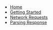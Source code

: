 * [Home](/README.md)
* [Getting Started](getting-started.md)
* [Network Requests](network.md)
* [Parsing Response](response.md)